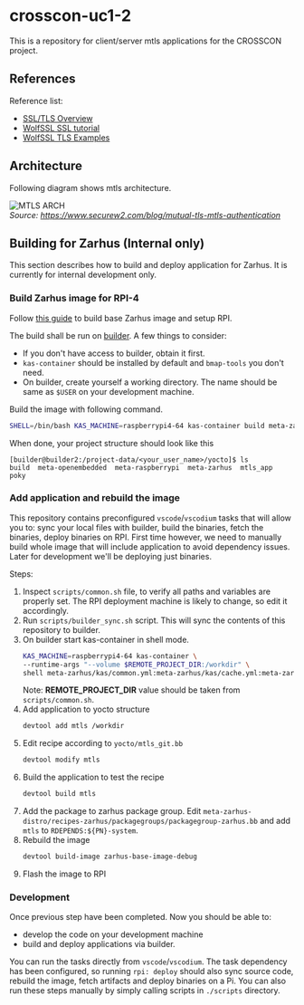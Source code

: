 # crosscon-uc1-2

This is a repository for client/server mtls applications for the CROSSCON
project.

## References

Reference list:
* [SSL/TLS Overview](https://www.wolfssl.com/documentation/manuals/wolfssl/appendix04.html)
* [WolfSSL SSL tutorial](https://www.wolfssl.com/documentation/manuals/wolfssl/chapter11.html)
* [WolfSSL TLS Examples](https://github.com/wolfSSL/wolfssl-examples/blob/master/tls/README.md)

## Architecture

Following diagram shows mtls architecture.

![MTLS ARCH](https://www.securew2.com/wp-content/uploads/2024/01/Picture1.png)  
_Source: https://www.securew2.com/blog/mutual-tls-mtls-authentication_

## Building for Zarhus (Internal only)

This section describes how to build and deploy application for Zarhus. It is
currently for internal development only.

### Build Zarhus image for RPI-4

Follow [this guide](https://docs.zarhus.com/supported-targets/rpi4/) to build
base Zarhus image and setup RPI.

The build shall be run on
[builder](https://git.3mdeb.com/3mdeb/nixos_machine_configs). A few things to
consider:
* If you don't have access to builder, obtain it first.
* `kas-container` should be installed by default and `bmap-tools` you don't
need.
* On builder, create yourself a working directory. The name should be same as
`$USER` on your development machine.

Build the image with following command.
```bash
SHELL=/bin/bash KAS_MACHINE=raspberrypi4-64 kas-container build meta-zarhus/kas/common.yml:meta-zarhus/kas/cache.yml:meta-zarhus/kas/debug.yml:meta-zarhus/kas/rpi.yml
```

When done, your project structure should look like this
```text
[builder@builder2:/project-data/<your_user_name>/yocto]$ ls
build  meta-openembedded  meta-raspberrypi  meta-zarhus  mtls_app  poky
```

### Add application and rebuild the image

This repository contains preconfigured `vscode`/`vscodium` tasks that will
allow you to: sync your local files with builder, build the binaries, fetch the
binaries, deploy binaries on RPI. First time however, we need to manually build
whole image that will include application to avoid dependency issues. Later for
development we'll be deploying just binaries.

Steps:
1. Inspect `scripts/common.sh` file, to verify all paths and variables are properly
set. The RPI deployment machine is likely to change, so edit it accordingly.
1. Run `scripts/builder_sync.sh` script. This will sync the contents of this
repository to builder.
1. On builder start kas-container in shell mode.
    ```bash
    KAS_MACHINE=raspberrypi4-64 kas-container \
    --runtime-args "--volume $REMOTE_PROJECT_DIR:/workdir" \
    shell meta-zarhus/kas/common.yml:meta-zarhus/kas/cache.yml:meta-zarhus/kas/debug.yml:meta-zarhus/kas/rpi.yml
    ```
    Note: **REMOTE_PROJECT_DIR** value should be taken from `scripts/common.sh`.
1. Add application to yocto structure
    ```bash
    devtool add mtls /workdir
    ```
1. Edit recipe according to `yocto/mtls_git.bb`
    ```bash
    devtool modify mtls
    ```
1. Build the application to test the recipe
    ```bash
    devtool build mtls
    ```
1. Add the package to zarhus package group. Edit
    `meta-zarhus-distro/recipes-zarhus/packagegroups/packagegroup-zarhus.bb` and
    add `mtls` to `RDEPENDS:${PN}-system`.
1. Rebuild the image
    ```bash
    devtool build-image zarhus-base-image-debug
    ```
1. Flash the image to RPI

### Development

Once previous step have been completed. Now you should be able to:
* develop the code on your development machine
* build and deploy applications via builder.

You can run the tasks directly from `vscode`/`vscodium`. The task dependency
has been configured, so running `rpi: deploy` should also sync source code,
rebuild the image, fetch artifacts and deploy binaries on a Pi. You can also
run these steps manually by simply calling scripts in `./scripts` directory.

